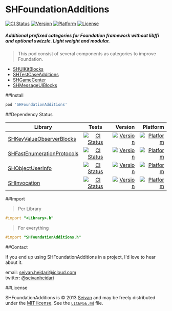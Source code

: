 # SHFoundationAdditions

[![CI Status](https://img.shields.io/travis/seivan/SHTransitionBlocks.svg?style=flat)](https://travis-ci.org/seivan/SHFoundationAdditions)
[![Version](https://img.shields.io/cocoapods/v/SHTransitionBlocks.svg?style=flat)](http://cocoadocs.org/docsets/SHFoundationAdditions)
[![Platform](https://img.shields.io/cocoapods/p/SHTransitionBlocks.svg?style=flat)](http://cocoadocs.org/docsets/SHFoundationAdditions)
[![License](https://img.shields.io/cocoapods/l/SHTransitionBlocks.svg?style=flat)](http://cocoadocs.org/docsets/SHFoundationAdditions)


##### Additional prefixed categories for Foundation framework __without__ libffi and optional swizzle. Light weight and modular. 

> This pod consist of several components as categories to improve Foundation.

- [SHUIKitBlocks](https://github.com/seivan/SHUIKitBlocks)
- [SHTestCaseAdditions](https://github.com/seivan/SHTestCaseAdditions)
- [SHGameCenter](https://github.com/seivan/SHGameCenter)
- [SHMessageUIBlocks](https://github.com/seivan/SHMessageUIBlocks)

##Install
```ruby
pod 'SHFoundationAdditions'
```

##Dependency Status

| Library        | Tests           | Version  | Platform  |
| ------------- |:-------------:| -----:|  -----:| 
| [SHKeyValueObserverBlocks](https://github.com/seivan/SHKeyValueObserverBlocks)| [![CI Status](https://img.shields.io/travis/seivan/SHTransitionBlocks.svg?style=flat)](https://travis-ci.org/seivan/SHTransitionBlocks)| [![Version](https://img.shields.io/cocoapods/v/SHTransitionBlocks.svg?style=flat)](http://cocoadocs.org/docsets/SHTransitionBlocks) | [![Platform](https://cocoapod-badges.herokuapp.com/p/SHKeyValueObserverBlocks/badge.png)](http://cocoadocs.org/docsets/SHKeyValueObserverBlocks) |
| [SHFastEnumerationProtocols](https://github.com/seivan/SHFastEnumerationProtocols)| [![CI Status](https://img.shields.io/travis/seivan/SHTransitionBlocks.svg?style=flat)](https://travis-ci.org/seivan/SHTransitionBlocks)| [![Version](https://img.shields.io/cocoapods/v/SHTransitionBlocks.svg?style=flat)](http://cocoadocs.org/docsets/SHTransitionBlocks) | [![Platform](https://cocoapod-badges.herokuapp.com/p/SHFastEnumerationProtocols/badge.png)](http://cocoadocs.org/docsets/SHFastEnumerationProtocols) |
| [SHObjectUserInfo](https://github.com/seivan/SHObjectUserInfo)| [![CI Status](https://img.shields.io/travis/seivan/SHTransitionBlocks.svg?style=flat)](https://travis-ci.org/seivan/SHTransitionBlocks)| [![Version](https://img.shields.io/cocoapods/v/SHTransitionBlocks.svg?style=flat)](http://cocoadocs.org/docsets/SHTransitionBlocks) | [![Platform](https://cocoapod-badges.herokuapp.com/p/SHObjectUserInfo/badge.png)](http://cocoadocs.org/docsets/SHObjectUserInfo) |
| [SHInvocation](https://github.com/seivan/SHInvocation)| [![CI Status](https://img.shields.io/travis/seivan/SHTransitionBlocks.svg?style=flat)](https://travis-ci.org/seivan/SHTransitionBlocks)| [![Version](https://img.shields.io/cocoapods/v/SHTransitionBlocks.svg?style=flat)](http://cocoadocs.org/docsets/SHTransitionBlocks) | [![Platform](https://cocoapod-badges.herokuapp.com/p/SHInvocation/badge.png)](http://cocoadocs.org/docsets/SHInvocation) |

##Import

>Per Library

```objective-c
#import "<Library>.h"
```

>For everything

```objective-c
#import "SHFoundationAdditions.h"
```

##Contact


If you end up using SHFoundationAdditions in a project, I'd love to hear about it.

email: [seivan.heidari@icloud.com](mailto:seivan.heidari@icloud.com)  
twitter: [@seivanheidari](https://twitter.com/seivanheidari)

##License

SHFoundationAdditions is © 2013 [Seivan](http://www.github.com/seivan) and may be freely
distributed under the [MIT license](http://opensource.org/licenses/MIT).
See the [`LICENSE.md`](https://github.com/seivan/SHFoundationAdditions/blob/master/LICENSE.md) file.
